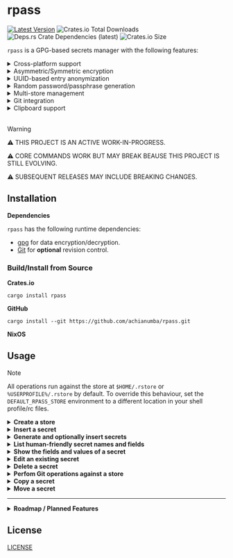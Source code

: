 <!-- markdownlint-disable no-inline-html -->

# rpass

[![Latest Version](https://img.shields.io/crates/v/rpass.svg)](https://crates.io/crates/rpass)
![Crates.io Total Downloads](https://img.shields.io/crates/d/rpass)
![Deps.rs Crate Dependencies (latest)](https://img.shields.io/deps-rs/rpass/latest)
![Crates.io Size](https://img.shields.io/crates/size/rpass)

`rpass` is a GPG-based secrets manager with the following features:

<details>
<summary>Cross-platform support</summary>

`rpass` currently works on x86_64 Linux and Windows but hasn't been tested on other platforms.
</details>

<details>
<summary>Asymmetric/Symmetric encryption</summary>
You have the option of using a store of symmetricly or asymmetrically encrypted 
secrets depending on whether the store is initialized using the `-k` option.

Inputs and outputs for encryption and decryption operations are passed through pipes to and from a call to `gpg` call in a child process. 
</details>

<details>
<summary>UUID-based entry anonymization</summary>
<table>
<tr>
<th><code>rpass</code> list</th>
<th><code>tree</code> output</th>
</tr>

<tr>
<td>
<pre>
rPass Store
├── some-service
│   └── username@some-service.com
└── example
    └── bob@example.com
</pre>
</td>

<td>
<pre>
.rstore
├── 3c11af1b-2c11-411a-bc4b-9e2aef34a928
│   └── 26ee01a5-180d-4aee-9d03-2d83154c989b.gpg
├── b206d775-8adc-4e1d-9f30-88a6cd6f1a10
│   └── 67da9fe5-81fa-4990-a022-25623b788128.gpg
└── store.toml
</pre>
</td>
</tr>
</table>
</details>

<details>
<summary>Random password/passphrase generation</summary>

Random passwords are generated from [printable ASCII characters](https://en.wikipedia.org/wiki/ASCII#Printable_character_table) while random passphrases are generated from [EFF's large word list](https://www.eff.org/files/2016/07/18/eff_large_wordlist.txt).

</details>

<details>
<summary>Multi-store management</summary>

Maintain multiple stores in different locations or change the store's default location by passing the global `STORE` CLI option
or by setting the `DEFAULT_RPASS_STORE` environment variable.

</details>

<details>
<summary>Git integration</summary>

`rpass` commits generic info for each change to an entry or to the store in general without revealing specific information about entries.
</details>

<details>
<summary>Clipboard support</summary>

Subcommands such as `show` optionally copy secrets to the clipboard.
</details>
<br>

> [!WARNING]
> ⚠️ THIS PROJECT IS AN ACTIVE WORK-IN-PROGRESS.
>
> ⚠️ CORE COMMANDS WORK BUT MAY BREAK BEAUSE THIS PROJECT IS STILL EVOLVING.
>
> ⚠️ SUBSEQUENT RELEASES MAY INCLUDE BREAKING CHANGES.


<!-- markdownlint-disable first-line-h1 no-emphasis-as-heading no-inline-html-->

## Installation

**Dependencies**

`rpass` has the following runtime dependencies:

- [gpg](https://gnupg.org/download) for data encryption/decryption.
- [Git](https://git-scm.com) for **optional** revision control.

### Build/Install from Source

**Crates.io**

```shell
cargo install rpass
```

**GitHub**

```shell
cargo install --git https://github.com/achianumba/rpass.git
```

**NixOS**

<!-- markdownlint-disable first-line-h1 no-inline-html no-emphasis-as-heading -->

## Usage

> [!NOTE]
> All operations run against the store at `$HOME/.rstore` or `%USERPROFILE%/.rstore`
> by default. To override this behaviour, set the `DEFAULT_RPASS_STORE` environment
> to a different location in your shell profile/rc files.

<details>
<summary><strong>Create a store</strong></summary>

Create a store of symmetrically encrypted secrets:

```shell
rpass init
```

Create a store of asymmetrically encrypted secrets:

```shell
rpass init -k A6C4C64CCC8E8D4A278660B0A78A721FDBC087D9
```

Create a store and manage its history through revision control

```shell
rpass init -gk A6C4C64CCC8E8D4A278660B0A78A721FDBC087D9
```

Create a store in `Documents/store` by explicitly setting target store path.

```shell
rpass init -k A6C4C64CCC8E8D4A278660B0A78A721FDBC087D9 Documents/store
```

</details>

<details>
<summary><strong>Insert a secret</strong></summary>

Insert a `username` and a `password` for `bob@example.com`:

```shell
rpass insert example/bob@example.com
```

Insert a secret containing whatever field name you want:

```shell
rpass insert -c some-service/username@some-service.com
```

Echo each characters to the screen as it's enter by the user while inserting a secret:

```shell
rpass insert -e example/bob@example.com
```

Insert a secret into the store at `Documents/store`:

```shell
rpass insert example/bob@example.com Documents/store
```

</details>

<details>
<summary><strong>Generate and optionally insert secrets</strong></summary>

Generate a 32-character password (**default**):

```shell
rpass generate -p
```

Generate a 15-character password:

```shell
rpass generate -pl 15
```

Generate a 6-word passphrase:

```shell
rpass generate -P
```

Generate a 10-word passphrase:

```shell
rpass generate -Pl 10
```

Generate and insert a password for `whois@home.local`:

```shell
rpass generate -p whois@home.local
```

</details>

<details>
<summary><strong>List human-friendly secret names and fields</strong></summary>

List the fields in a secret:

```shell
rpass list whois@home.local
```

List the secrets in a group:

```shell
rpass list example
```

</details>

<details>
<summary><strong>Show the fields and values of a secret</strong></summary>

Print the value of the `password` field to the console:

```shell
rpass show whois@home.local -f password
```

Print a JSON object containing the field names and values of the `password` and `username` to the console:

```shell
rpass show whois@home.local -f password username
```

Print a JSON object containing all field names and their values to the console:

```shell
rpass show whois@home.local
```

</details>

<details>
<summary><strong>Edit an existing secret</strong></summary>

Rename the `username` field:

```shell
rpass edit whois@home.local -f username
```

Change the `username` field's value:

```shell
rpass edit whois@home.local -v username
```

Add an `api-token` field to an existing secret:

```shell
rpass edit whois@home.local -n api-token
```

</details>

<details>
<summary><strong>Delete a secret</strong></summary>

Delete a secret named `throwaway123`

```shell
rpass remove throwaway123
```

</details>

<details>
<summary><strong>Perfom Git operations against a store</strong></summary>

For example, view a summary of the store's history by running:

```shell
rpass git log --oneline
```

</details>

<details>

<summary><strong>Copy a secret</strong></summary>

Copy a secret named `whois@home.local` to `whois@localhost`:

```shell
rpass copy whois@home.local whois@localhost
```

</details>

<details>
<summary><strong>Move a secret</strong></summary>

Move a secret named `whois@localhost` to `local`:

```shell
rpass move whois@localhost local
```

</details>


<!-- markdownlint-disable first-line-h1 no-inline-html -->
---

<details>
<summary><strong>Roadmap / Planned Features</strong></summary> 

The following are on the roadmap but not yet implemented:

- `grep`: Search for strings in secrets
- `find`: Search for strings in secret pathnames
- `export`: Export secret, group, or store to JSON or to an archive with the same file tree a recipient.
- `import`: Import secrets.
- `serve`: Serve secrets over a REST API.

</details>


## License

[LICENSE](/LICENSE)